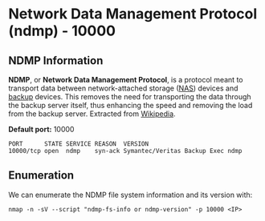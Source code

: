 # Network Data Management Protocol \(ndmp\) - 10000

## **NDMP Information** <a id="protocol-information"></a>

**NDMP**, or **Network Data Management Protocol**, is a protocol meant to transport data between network-attached storage \([NAS](https://en.wikipedia.org/wiki/Network-attached_storage)\) devices and [backup](https://en.wikipedia.org/wiki/Backup) devices. This removes the need for transporting the data through the backup server itself, thus enhancing the speed and removing the load from the backup server. Extracted from [Wikipedia](https://en.wikipedia.org/wiki/NDMP).

**Default port:** 10000

```text
PORT      STATE SERVICE REASON  VERSION
10000/tcp open  ndmp    syn-ack Symantec/Veritas Backup Exec ndmp
```

## **Enumeration** <a id="enumeration"></a>

We can enumerate the NDMP file system information and its version with:

```text
nmap -n -sV --script "ndmp-fs-info or ndmp-version" -p 10000 <IP>
```



